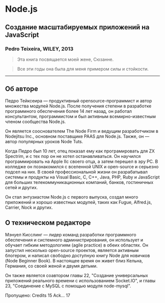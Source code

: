 # Node.js
## Создание масштабируемых приложений на JavaScript
### Pedro Teixeira, WILEY, 2013

>Эта книга посвящается моей жене, Сюзанне.

> Все эти годы она была для меня примером силы и стойкости.

---

## Об авторе

Педро Тейксеира — продуктивный opensource-программист и автор множества модулей Node.js. После получения степени в разработке программного обеспечения более 14 лет назад, он работал консультантом, программистом и был активным всемирно-известным членом сообщества Node.js.

Он является сооснователем The Node Firm и ведущим разработчиком в Nodejitsu Inc., основном поставщике PAAS для Node.js. Также, он — автор популярных уроков Node Tuts.

Когда Педро был 10 лет, отец показал ему как програмировать для ZX Spectrim, и с тех пор он не хотел останавливаться. Он научился программировать на Apple IIc своего отца, а затем перешел в эру PC. В колледже он познакомился с вселенной UNIX и open-source и серьезно подсел на них. В своей профессиональной жизни он разрабатывал системы и продукты на Visual Basic, C, C++, Java, PHP, Ruby и JavaScript для больших телекоммуникационных компаний, банков, гостиничных сетей и других.

Он стал энтузиастом Node.js с первого выпуска, создал много приложений и хорошо известных модулей, таких как Fugue, Alfred.js, Carrier, Nock и других.

## О техническом редакторе

Мэнуел Кисслинг — лидер команд разработки программного обеспечения и системного администрирования, он использует и обучает гибким методологиям (agile practice) в обеих областях. Он запустил несколько open-source проектов, является активным блогером, и написал свободно доступную книгу Node для новичков (Node Beginner Book). В настоящее время он живет близ Кельна, Германия, со своей женой и двумя детьми.

Он также является соавтором главы 22, "Создание универсальных приложений реального времени с использованием Socket.IO", и главы 23, "Соединение с MySQL с помощью модуля node-mysql".

Пропущено:
Credits 15
Ack... 17